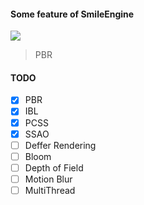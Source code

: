 #### Some feature of SmileEngine
![](https://github.com/biigHandsomeGuy/SmileEngine/blob/master/screenshot/%E5%BE%AE%E4%BF%A1%E5%9B%BE%E7%89%87_20241212212946.png)
> PBR

#### TODO
- [x] PBR
- [x] IBL
- [x] PCSS
- [x] SSAO
- [ ] Deffer Rendering
- [ ] Bloom
- [ ] Depth of Field
- [ ] Motion Blur
- [ ] MultiThread
